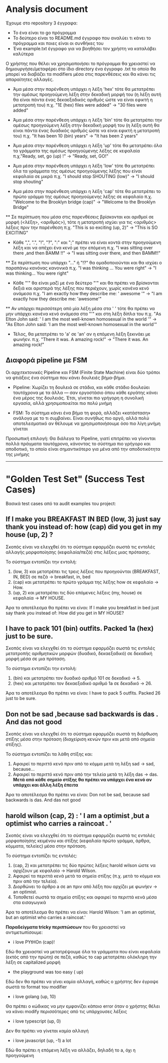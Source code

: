 # Analysis document

Έχουμε στο repository 3 έγγραφα:
- Το ένα είναι το go πρόγραμμα
- Το δεύτερο είναι το README.md έγγραφο που αναλύει τι κάνει το πρόγραμμα και ποιες
είναι οι συνθήκες του
- Ένα example.txt έγγραφο για να βοηθήσει τον χρήστη να καταλάβει καλύτερα

Ο χρήστης που θέλει να χρησιμοποιήσει το πρόγραμμα θα χρειαστεί να
δημιουργήσει/μεταφέρει στο ίδιο directory ένα
έγγραφο .txt το οποίο θα μπορεί να διαβάζει τα modifiers μέσα στις παρενθέσεις και θα
κάνει τις απαραίτητες αλλαγές.

- Άμα μέσα στην παρένθεση υπάρχει η λέξη 'hex' τότε θα μετατρέπει την αμέσως
προηγούμενη λέξη στην δεκαδική μορφή του (η λέξη αυτή θα είναι πάντα ένας δεκαεξαδικός
αριθμός ώστε να είναι εφικτή η μετατροπή του)
π.χ. "1E (hex) files were added" -> "30 files were added"

- Άμα μέσα στην παρένθεση υπάρχει η λέξη 'bin' τότε θα μετατρέπει την αμέσως
προηγούμενη λέξη στην δεκαδική μορφή του (η λέξη αυτή θα είναι πάντα ένας δυαδικός αριθμός ώστε να είναι εφικτή η μετατροπή του)
π.χ. "It has been 10 (bin) years" -> "It has been 2 years"

- Άμα μέσα στην παρένθεση υπάρχει η λέξη 'up' τότε θα μετατρέπει όλα τα γράμματα της
αμέσως προηγούμενης λέξης σε κεφαλαία
π.χ."Ready, set, go (up) !" -> "Ready, set, GO!"

- Άμα μέσα στην παρένθεση υπάρχει η λέξη 'low' τότε θα μετατρέπει όλα τα γράμματα της
αμέσως προηγούμενης λέξης που είναι κεφαλαία σε μικρά
π.χ. "I should stop SHOUTING (low)" -> "I should stop shouting"

- Άμα μέσα στην παρένθεση υπάρχει η λέξη 'cap' τότε θα μετατρέπει το πρώτο γράμμα της
αμέσως προηγούμενης λέξης σε κεφαλαίο
π.χ. "Welcome to the Brooklyn bridge (cap)" -> "Welcome to the Brooklyn Bridge"

** Σε περίπτωση που μέσα στις παρενθέσεις βρίσκονται και αριθμοί σε
μορφή (<λέξη>, <αριθμός>), τότε η μετατροπή ισχύει για τις <αριθμός> λέξεις
πριν την παρένθεση
π.χ. "This is so exciting (up, 2)" -> "This is SO EXCITING"

- Κάθε ",", ".", "!", "?", ":" και ";" πρέπει να είναι κοντά στην προηγούμενη λέξη και
να απέχει ένα κενό με την επόμενη
π.χ. "I was sitting over there ,and then BAMM !!" -> "I was sitting over there, and then BAMM!!"

** Σε περίπτωση που υπάρχει "..." ή "!?" θα ομαδοποιούνται και θα ισχύει ο παραπάνω
κανόνας κανονικά
π.χ. "I was thinking ... You were right" -> "I was thinking... You were right"

- Κάθε "'" θα είναι μαζί με ένα δεύτερο "'" και θα πρέπει να βρίσκονται δεξιά και αριστερά
της λέξης που περιέχουν, χωρίς κανένα κενό ανάμεσα
π.χ. "I am exactly how they describe me: ' awesome '" -> "I am exactly how they describe me: 'awesome'"

** Αν υπάρχει περισσότερη από μία λέξη μέσα στα ' ' τότε θα πρέπει να μην υπάρχει κανένα
κενό ανάμεσα στα "'" και στη λέξη δίπλα του
π.χ. "As Elton John said: ' I am the most well-known homosexual in the world '" -> "As Elton John said: 'I am the most well-known homosexual in the world'"

- Τέλος, θα μετατρέπει το 'a' σε 'an' αν η επόμενη λέξη ξεκινάει με φωνήεν.
π.χ. "There it was. A amazing rock!" -> "There it was. An amazing rock!"

## Διαφορά pipeline με FSM

Οι αρχιτεκτονικές Pipeline και FSM (Finite State Machine) είναι δύο τρόποι να φτιάξεις ένα σύστημα που κάνει δουλειές βήμα-βήμα.

- Pipeline: Χωρίζει τη δουλειά σε στάδια, και κάθε στάδιο δουλεύει ταυτόχρονα με τα άλλα — σαν εργοστάσιο όπου κάθε εργάτης κάνει ένα μέρος της δουλειάς.
Έτσι, γίνεται πιο γρήγορη η συνολική εργασία, αλλά χρησιμοποιείται πιο πολύ μνήμη

- FSM: Το σύστημα κάνει ένα βήμα τη φορά, αλλάζει «κατάσταση» ανάλογα με το τι συμβαίνει. Είναι συνήθως πιο αργό, αλλά πολύ αποτελεσματικό αν θέλουμε να
χρησιμοποιήσουμε όσο πιο λίγη μνήμη γίνεται

Προσωπική επιλογή: Θα διάλεγα το Pipeline, γιατί επιτρέπει να γίνονται πολλά πράγματα ταυτόχρονα, κάνοντας το σύστημα πιο γρήγορο και αποδοτικό, το οποίο είναι
σημαντικότερο για μένα από την αποδοτικότητα της μνήμης

---------------------------------------------------------------------------------------------------------------------------------------------------------------------

# "Golden Test Set" (Success Test Cases)

Βασικά test cases από τα audit examples του project:

## If I make you BREAKFAST IN BED (low, 3) just say thank you instead of: how (cap) did you get in my house (up, 2) ?

Σκοπός είναι να ελεγχθεί ότι το σύστημα εφαρμόζει σωστά τις εντολές αλλαγής μορφοποίησης (κεφαλαία/πεζά)
στις λέξεις μιας πρότασης.

Το σύστημα εντοπίζει την εντολή:
1) (low, 3) και μετατρέπει τις τρεις λέξεις που προηγούνται (BREAKFAST, IN, BED) σε πεζά -> breakfast, in, bed
2) (cap) και μετατρέπει το πρώτο γράμμα της λέξης how σε κεφαλαίο -> How.
3) (up, 2) και μετατρέπει τις δύο επόμενες λέξεις (my, house) σε κεφαλαία -> MY HOUSE.

Άρα το αποτέλεσμα θα πρέπει να είναι:
If I make you breakfast in bed just say thank you instead of: How did you get in MY HOUSE?

## I have to pack 101 (bin) outfits. Packed 1a (hex) just to be sure.

Σκοπός είναι να ελεγχθεί ότι το σύστημα εφαρμόζει σωστά τις εντολές μετατροπής
αριθμητικών μορφών (δυαδικό, δεκαεξαδικό) σε δεκαδική μορφή μέσα σε μια πρόταση.

Το σύστημα εντοπίζει την εντολή:
1) (bin) και μετατρέπει τον δυαδικό αριθμό 101 σε δεκαδικό → 5.
2) (hex) και μετατρέπει τον δεκαεξαδικό αριθμό 1a σε δεκαδικό → 26.

Άρα το αποτέλεσμα θα πρέπει να είναι:
I have to pack 5 outfits. Packed 26 just to be sure.

## Don not be sad ,because sad backwards is das . And das not good

Σκοπός είναι να ελεγχθεί ότι το σύστημα εφαρμόζει σωστά τη διόρθωση στίξης μέσα
στην πρόταση (διαχείριση κενών πριν και μετά από σημεία στίξης).

Το σύστημα εντοπίζει τα λάθη στίξης και:
1) Αφαιρεί το περιττό κενό πριν από το κόμμα μετά τη λέξη sad → sad, because...
2) Αφαιρεί το περιττό κενό πριν από την τελεία μετά τη λέξη das → das.
**Μετά από κάθε σημείο στίξης θα πρέπει να υπάρχει ένα κενό αν υπάρχει και άλλη λέξη έπειτα**

Άρα το αποτέλεσμα θα πρέπει να είναι:
Don not be sad, because sad backwards is das. And das not good

## harold wilson (cap, 2) : ' I am a optimist ,but a optimist who carries a raincoat . '
Σκοπός είναι να ελεγχθεί ότι το σύστημα εφαρμόζει σωστά τις εντολές μορφοποίησης κειμένου
και στίξης (κεφαλαίο πρώτο γράμμα, άρθρα, κόμματα, τελείες) μέσα στην πρόταση.

Το σύστημα εντοπίζει τις εντολές:
1) (cap, 2) και μετατρέπει τις δύο πρώτες λέξεις harold wilson ώστε να αρχίζουν με κεφαλαίο → Harold Wilson.
2) Αφαιρεί τα περιττά κενά μετά τα σημεία στίξης (π.χ. μετά το κόμμα και πριν από την τελεία).
3) Διορθώνει το άρθρο a σε an πριν από λέξη που αρχίζει με φωνήεν → an optimist.
4) Τοποθετεί σωστά τα σημεία στίξης και αφαιρεί τα περιττά κενά μέσα στα εισαγωγικά

Άρα το αποτέλεσμα θα πρέπει να είναι:
Harold Wilson: 'I am an optimist, but an optimist who carries a raincoat.'

**Παραδείγματα tricky περιπτώσεων** που θα χρειαστεί να αντιμετωπίσουμε:

- i love PYtHOn (cap)!

Εδώ θα χρειαστεί να μετατρέψουμε όλα τα γράμματα που είναι κεφαλαία (εκτός από την πρώτη)
σε πεζά, καθώς το cap μετατρέπει ολόκληρη την λέξη σε capitalized μορφή

- the playground was too easy ( up)

Εδώ δεν θα πρέπει να γίνει καμία αλλαγή, καθώς ο χρήστης δεν έγραψε σωστά το format του modifier

- i love golang (up, 10)

Θα πρέπει ο κώδικας να μην εμφανίζει κάποιο error όταν ο χρήστης θέλει να κάνει modify
περισσότερες από τις υπάρχουσες λέξεις

- i love typescript (up, 0)

Δεν θα πρέπει να γίνεται καμία αλλαγή

- i love javascript (up, -1) a lot

Εδώ θα πρέπει η επόμενη λέξη να αλλάζει, δηλαδή το a, όχι η προηγούμενη
